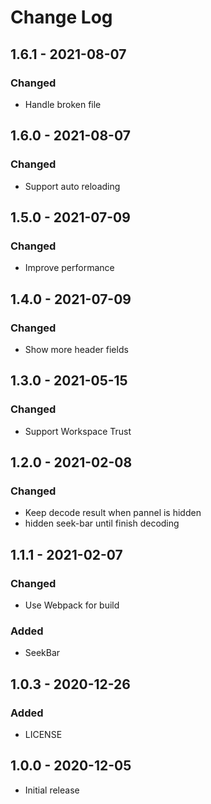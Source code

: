 # Change Log

## 1.6.1 - 2021-08-07  
### Changed  
- Handle broken file  

## 1.6.0 - 2021-08-07  
### Changed  
- Support auto reloading  

## 1.5.0 - 2021-07-09  
### Changed  
- Improve performance  

## 1.4.0 - 2021-07-09  
### Changed  
- Show more header fields  

## 1.3.0 - 2021-05-15  
### Changed  
- Support Workspace Trust  

## 1.2.0 - 2021-02-08  
### Changed  
- Keep decode result when pannel is hidden
- hidden seek-bar until finish decoding    

## 1.1.1 - 2021-02-07  
### Changed  
- Use Webpack for build  

### Added  
- SeekBar  

## 1.0.3 - 2020-12-26  
### Added  
- LICENSE  

## 1.0.0 - 2020-12-05  
- Initial release  
